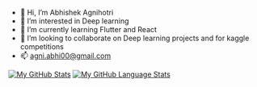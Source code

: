 - 👋 Hi, I’m Abhishek Agnihotri
- 👀 I’m interested in Deep learning
- 🌱 I’m currently learning Flutter and React
- 💞️ I’m looking to collaborate on Deep learning projects and for kaggle competitions
- 📫 agni.abhi00@gmail.com

<!---
amrabhiagni/amrabhiagni is a ✨ special ✨ repository because its `README.md` (this file) appears on your GitHub profile.
You can click the Preview link to take a look at your changes.
--->

[![My GitHub Stats](https://github-readme-stats.vercel.app/api/?username=agniBit&count_private=true&theme=tokyonight&showicons=true)]()
[![My GitHub Language Stats](https://github-readme-stats.vercel.app/api/top-langs/?username=agniBit&langs_count=5&theme=tokyonight)]()

